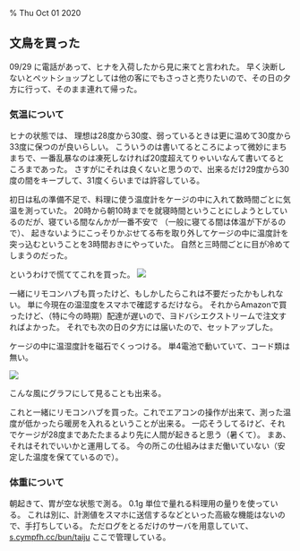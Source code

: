 % Thu Oct 01 2020

## 文鳥を買った

09/29 に電話があって、ヒナを入荷したから見に来てと言われた。
早く決断しないとペットショップとしては他の客にでもさっさと売りたいので、その日の夕方に行って、そのまま連れて帰った。

### 気温について

ヒナの状態では、
理想は28度から30度、弱っているときは更に温めて30度から33度に保つのが良いらしい。
こういうのは書いてるところによって微妙にまちまちで、一番乱暴なのは凍死しなければ20度超えてりゃいいなんて書いてるところまであった。
さすがにそれは良くないと思うので、出来るだけ29度から30度の間をキープして、31度くらいまでは許容している。

初日は私の準備不足で、料理に使う温度計をケージの中に入れて数時間ごとに気温を測っていた。
20時から朝10時までを就寝時間ということにしようとしているのだが、寝ている間なんかが一番不安で
（一般に寝てる間は体温が下がるので）、
起きないようにこっそりかぶせてる布を取り外してケージの中に温度計を突っ込むということを3時間おきにやっていた。
自然と三時間ごとに目が冷めてしまうのだった。

というわけで慌ててこれを買った。
[![](https://www.amazon.co.jp/gp/product/B07L4QNZVF)](https://www.amazon.co.jp/gp/product/B07L4QNZVF)

一緒にリモコンハブも買ったけど、もしかしたらこれは不要だったかもしれない。
単に今現在の温湿度をスマホで確認するだけなら。
それからAmazonで買ったけど、（特に今の時期）配達が遅いので、ヨドバシエクストリームで注文すればよかった。
それでも次の日の夕方には届いたので、セットアップした。

ケージの中に温湿度計を磁石でくっつける。
単4電池で動いていて、コード類は無い。

![](https://i.imgur.com/5HRiQn5.jpg)

こんな風にグラフにして見ることも出来る。

これと一緒にリモコンハブを買った。これでエアコンの操作が出来て、測った温度が低かったら暖房を入れるということが出来る。
一応そうしてるけど、それでケージが28度まであたたまるより先に人間が起きると思う（暑くて）。
まあ、それはそれでいいかと運用してる。
今の所この仕組みはまだ働いていない（安定した温度を保てているので）。

### 体重について

朝起きて、胃が空な状態で測る。
0.1g 単位で量れる料理用の量りを使っている。
これは別に、計測値をスマホに送信するなどといった高級な機能はないので、手打ちしている。
ただログをとるだけのサーバを用意していて、
[s.cympfh.cc/bun/taiju](http://s.cympfh.cc/bun/taiju)
ここで管理している。

